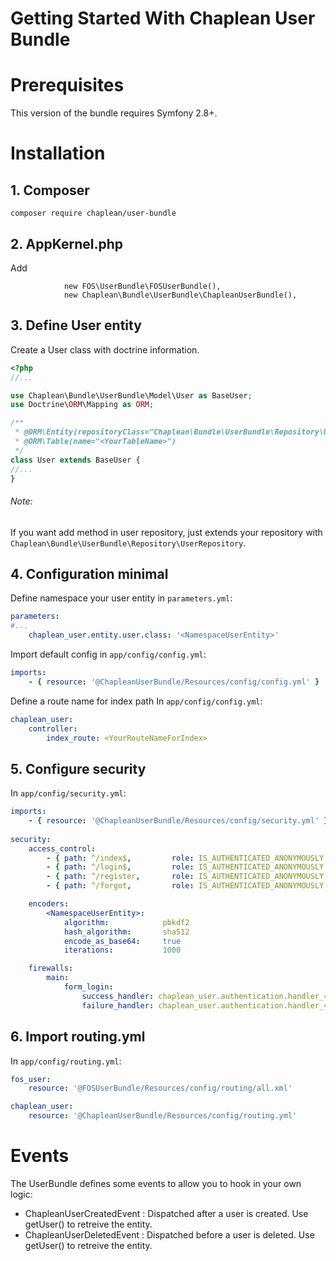 Getting Started With Chaplean User Bundle
=========================================

# Prerequisites

This version of the bundle requires Symfony 2.8+.

# Installation

## 1. Composer

```
composer require chaplean/user-bundle
```

## 2. AppKernel.php

Add
```
            new FOS\UserBundle\FOSUserBundle(),
            new Chaplean\Bundle\UserBundle\ChapleanUserBundle(),
```

## 3. Define User entity

Create a User class with doctrine information.

```php
<?php
//...

use Chaplean\Bundle\UserBundle\Model\User as BaseUser;
use Doctrine\ORM\Mapping as ORM;

/**
 * @ORM\Entity(repositoryClass="Chaplean\Bundle\UserBundle\Repository\UserRepository")
 * @ORM\Table(name="<YourTableName>")
 */
class User extends BaseUser {
//...
}
```

###### Note:
If you want add method in user repository, just extends your repository with `Chaplean\Bundle\UserBundle\Repository\UserRepository`.

## 4. Configuration minimal

Define namespace your user entity in `parameters.yml`:

```yaml
parameters:
#...
    chaplean_user.entity.user.class: '<NamespaceUserEntity>'
```

Import default config in `app/config/config.yml`:

```yaml
imports:
    - { resource: '@ChapleanUserBundle/Resources/config/config.yml' }
```

Define a route name for index path
In `app/config/config.yml`:
```yaml
chaplean_user:
    controller:
        index_route: <YourRouteNameForIndex>
```

## 5. Configure security

In `app/config/security.yml`:
```yaml
imports:
    - { resource: '@ChapleanUserBundle/Resources/config/security.yml' }
    
security:
    access_control:
        - { path: ^/index$,         role: IS_AUTHENTICATED_ANONYMOUSLY }
        - { path: ^/login$,         role: IS_AUTHENTICATED_ANONYMOUSLY }
        - { path: ^/register,       role: IS_AUTHENTICATED_ANONYMOUSLY }
        - { path: ^/forgot,         role: IS_AUTHENTICATED_ANONYMOUSLY }

    encoders:
        <NamespaceUserEntity>:
            algorithm:            pbkdf2
            hash_algorithm:       sha512
            encode_as_base64:     true
            iterations:           1000

    firewalls:
        main:
            form_login:
                success_handler: chaplean_user.authentication.handler_<http|json>
                failure_handler: chaplean_user.authentication.handler_<http|json>
```

## 6. Import routing.yml

In `app/config/routing.yml`:
```yaml
fos_user:
    resource: '@FOSUserBundle/Resources/config/routing/all.xml'

chaplean_user:
    resource: '@ChapleanUserBundle/Resources/config/routing.yml'
```

# Events

The UserBundle defines some events to allow you to hook in your own logic:

- ChapleanUserCreatedEvent : Dispatched after a user is created. Use getUser() to retreive the entity.
- ChapleanUserDeletedEvent : Dispatched before a user is deleted. Use getUser() to retreive the entity.
